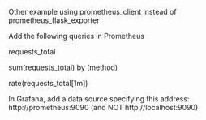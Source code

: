 Other example using prometheus_client instead of prometheus_flask_exporter

Add the following queries in Prometheus

requests_total

sum(requests_total) by (method)

rate(requests_total[1m])

In Grafana, add a data source specifying this address: http://prometheus:9090
(and NOT http://localhost:9090)